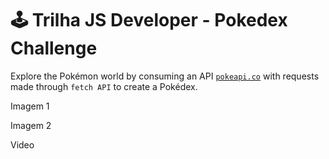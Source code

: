 # 🕹 Trilha JS Developer - Pokedex Challenge

Explore the Pokémon world by consuming an API [`pokeapi.co`](https://pokeapi.co/) with requests made through `fetch API` to create a Pokédex.

Imagem 1

Imagem 2

Video
